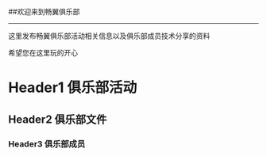 ##欢迎来到畅翼俱乐部

-------

这里发布畅翼俱乐部活动相关信息以及俱乐部成员技术分享的资料


希望您在这里玩的开心



# Header1 俱乐部活动
## Header2 俱乐部文件
### Header3 俱乐部成员
